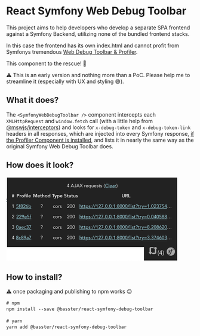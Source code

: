 # React Symfony Web Debug Toolbar

This project aims to help developers who develop a separate SPA frontend against a Symfony Backend, utilizing none of the bundled frontend stacks.

In this case the frontend has its own index.html and cannot profit from Symfonys tremendous [Web Debug Toolbar & Profiler](https://symfony.com/doc/current/profiler.html).

This component to the rescue! 🎉

⚠️ This is an early version and nothing more than a PoC. Please help me to streamline it (especially with UX and styling 😅).

## What it does?

The `<SymfonyWebDebugToolbar />` component intercepts each `XMLHttpRequest` and `window.fetch` call (with a little help from [@mswjs/interceptors](https://www.npmjs.com/package/@mswjs/interceptors)) and looks for `x-debug-token` and `x-debug-token-link` headers in all responses, which are injected into every Symfony response, [if the Profiler Component is installed](https://symfony.com/doc/current/profiler.html#accessing-profiling-data-programmatically), and lists it in nearly the same way as the original Symfony Web Debug Toolbar does.

## How does it look?

![React Symfony Web Debug Toolbar in a very early stage](docs/react-symfony-web-debug-toolbar.png)

## How to install?

⚠️ once packaging and publishing to npm works 😉

```shell
# npm
npm install --save @basster/react-symfony-debug-toolbar

# yarn
yarn add @basster/react-symfony-debug-toolbar
```
